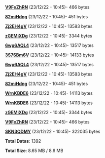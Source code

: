 [**V9FeZhRN**](/data/V9FeZhRN.txt) (23/12/22 - 10:45)- 466 bytes

[**82miHdng**](/data/82miHdng.txt) (23/12/22 - 10:45)- 451 bytes

[**Zj2EH4gV**](/data/Zj2EH4gV.txt) (23/12/22 - 10:45)- 13583 bytes

[**zGEMiXDg**](/data/zGEMiXDg.txt) (23/12/22 - 10:45)- 3344 bytes

[**6wp6AQL4**](/data/6wp6AQL4.txt) (23/12/22 - 10:45)- 13517 bytes

[**3S7SBm6V**](/data/3S7SBm6V.txt) (23/12/22 - 10:45)- 14133 bytes

[**6wp6AQL4**](/data/6wp6AQL4.txt) (23/12/22 - 10:45)- 13517 bytes

[**Zj2EH4gV**](/data/Zj2EH4gV.txt) (23/12/22 - 10:45)- 13583 bytes

[**82miHdng**](/data/82miHdng.txt) (23/12/22 - 10:45)- 451 bytes

[**WrnKBDE6**](/data/WrnKBDE6.txt) (23/12/22 - 10:45)- 14113 bytes

[**WrnKBDE6**](/data/WrnKBDE6.txt) (23/12/22 - 10:45)- 14113 bytes

[**zGEMiXDg**](/data/zGEMiXDg.txt) (23/12/22 - 10:45)- 3344 bytes

[**V9FeZhRN**](/data/V9FeZhRN.txt) (23/12/22 - 10:45)- 466 bytes

[**SKN3QDMY**](/data/SKN3QDMY.txt) (23/12/22 - 10:45)- 322035 bytes

**Total Datas**: 1392

**Total Size**: 8.65 MB / 8.6 MB